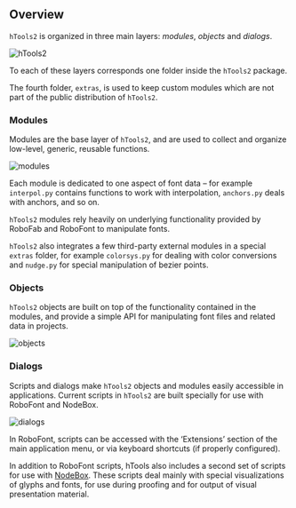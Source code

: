 ## Overview

`hTools2` is organized in three main layers: *modules*, *objects* and *dialogs*.

![hTools2](../_imgs/hTools2.png "hTools2 contents")

To each of these layers corresponds one folder inside the `hTools2` package.

The fourth folder, `extras`, is used to keep custom modules which are not part of the public distribution of `hTools2`.

### Modules

Modules are the base layer of `hTools2`, and are used to collect and organize low-level, generic, reusable functions.

![modules](../_imgs/modules.png "modules")

Each module is dedicated to one aspect of font data – for example `interpol.py` contains functions to work with interpolation, `anchors.py` deals with anchors, and so on.

`hTools2` modules rely heavily on underlying functionality provided by RoboFab and RoboFont to manipulate fonts.

`hTools2` also integrates a few third-party external modules in a special `extras` folder, for example `colorsys.py` for dealing with color conversions and `nudge.py` for special manipulation of bezier points.

### Objects

`hTools2` objects are built on top of the functionality contained in the modules, and provide a simple API for manipulating font files and related data in projects.

![objects](../_imgs/objects.png "objects")

### Dialogs

Scripts and dialogs make `hTools2` objects and modules easily accessible in applications. Current scripts in `hTools2` are built specially for use with RoboFont and NodeBox.

![dialogs](../_imgs/dialogs.png "dialogs")

In RoboFont, scripts can be accessed with the ‘Extensions’ section of the main application menu, or via keyboard shortcuts (if properly configured).

In addition to RoboFont scripts, hTools also includes a second set of scripts for use with [NodeBox](http://nodebox.net/). These scripts deal mainly with special visualizations of glyphs and fonts, for use during proofing and for output of visual presentation material.

